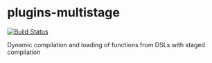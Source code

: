 # plugins-multistage

[![Build Status](https://secure.travis-ci.org/emwap/plugins-multistage.png)](http://travis-ci.org/emwap/plugins-multistage)

Dynamic compilation and loading of functions from DSLs with staged compilation
